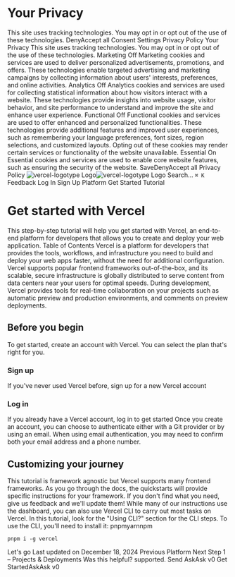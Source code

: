 # Your Privacy
This site uses tracking technologies. You may opt in or opt out of the use of these technologies.
DenyAccept all
Consent Settings
Privacy Policy
Your Privacy
This site uses tracking technologies. You may opt in or opt out of the use of these technologies.
Marketing
Off
Marketing cookies and services are used to deliver personalized advertisements, promotions, and offers. These technologies enable targeted advertising and marketing campaigns by collecting information about users' interests, preferences, and online activities. 
Analytics
Off
Analytics cookies and services are used for collecting statistical information about how visitors interact with a website. These technologies provide insights into website usage, visitor behavior, and site performance to understand and improve the site and enhance user experience.
Functional
Off
Functional cookies and services are used to offer enhanced and personalized functionalities. These technologies provide additional features and improved user experiences, such as remembering your language preferences, font sizes, region selections, and customized layouts. Opting out of these cookies may render certain services or functionality of the website unavailable.
Essential
On
Essential cookies and services are used to enable core website features, such as ensuring the security of the website. 
SaveDenyAccept all
Privacy Policy
![vercel-logotype Logo](https://vercel.com/vc-ap-vercel-docs/_next/static/media/vercel-logotype-light.cf7eca76.svg)![vercel-logotype Logo](https://vercel.com/vc-ap-vercel-docs/_next/static/media/vercel-logotype-dark.01246f11.svg)
Search...
`⌘ K`
Feedback
Log In
Sign Up
Platform
Get Started
Tutorial
# Get started with Vercel
This step-by-step tutorial will help you get started with Vercel, an end-to-end platform for developers that allows you to create and deploy your web application.
Table of Contents
Vercel is a platform for developers that provides the tools, workflows, and infrastructure you need to build and deploy your web apps faster, without the need for additional configuration.
Vercel supports popular frontend frameworks out-of-the-box, and its scalable, secure infrastructure is globally distributed to serve content from data centers near your users for optimal speeds.
During development, Vercel provides tools for real-time collaboration on your projects such as automatic preview and production environments, and comments on preview deployments.
## Before you begin
To get started, create an account with Vercel. You can select the plan that's right for you.
### Sign up
If you've never used Vercel before, sign up for a new Vercel account
### Log in
If you already have a Vercel account, log in to get started
Once you create an account, you can choose to authenticate either with a Git provider or by using an email. When using email authentication, you may need to confirm both your email address and a phone number.
## Customizing your journey
This tutorial is framework agnostic but Vercel supports many frontend frameworks. As you go through the docs, the quickstarts will provide specific instructions for your framework. If you don't find what you need, give us feedback and we'll update them!
While many of our instructions use the dashboard, you can also use Vercel CLI to carry out most tasks on Vercel. In this tutorial, look for the "Using CLI?" section for the CLI steps. To use the CLI, you'll need to install it:
pnpmyarnnpm
```
pnpm i -g vercel
```

Let's go
Last updated on December 18, 2024
Previous
Platform
Next
Step 1 – Projects & Deployments
Was this helpful?
supported.
Send
AskAsk v0
Get StartedAskAsk v0
